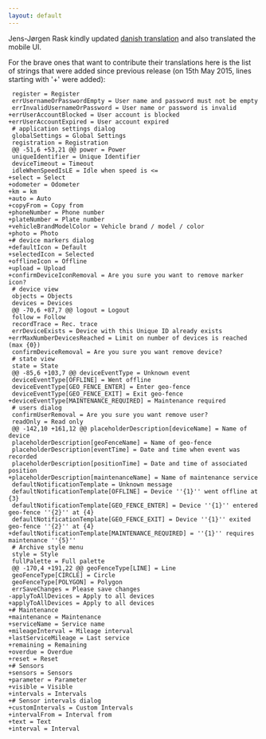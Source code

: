 ```yaml
---
layout: default
---
```


Jens-Jørgen Rask kindly updated [danish translation](/features/danish.html) and also translated the mobile UI.

For the brave ones that want to contribute their translations here is the list of strings that were added since previous release (on 15th May 2015, lines starting with '+' were added):

     register = Register
     errUsernameOrPasswordEmpty = User name and password must not be empty
     errInvalidUsernameOrPassword = User name or password is invalid
    +errUserAccountBlocked = User account is blocked
    +errUserAccountExpired = User account expired
     # application settings dialog
     globalSettings = Global Settings
     registration = Registration
     @@ -51,6 +53,21 @@ power = Power
     uniqueIdentifier = Unique Identifier
     deviceTimeout = Timeout
     idleWhenSpeedIsLE = Idle when speed is <=
    +select = Select
    +odometer = Odometer
    +km = km
    +auto = Auto
    +copyFrom = Copy from
    +phoneNumber = Phone number
    +plateNumber = Plate number
    +vehicleBrandModelColor = Vehicle brand / model / color
    +photo = Photo
    +# device markers dialog
    +defaultIcon = Default
    +selectedIcon = Selected
    +offlineIcon = Offline
    +upload = Upload
    +confirmDeviceIconRemoval = Are you sure you want to remove marker icon?
     # device view
     objects = Objects
     devices = Devices
     @@ -70,6 +87,7 @@ logout = Logout
     follow = Follow
     recordTrace = Rec. trace
     errDeviceExists = Device with this Unique ID already exists
    +errMaxNumberDevicesReached = Limit on number of devices is reached (max {0})
     confirmDeviceRemoval = Are you sure you want remove device?
     # state view
     state = State
     @@ -85,6 +103,7 @@ deviceEventType = Unknown event
     deviceEventType[OFFLINE] = Went offline
     deviceEventType[GEO_FENCE_ENTER] = Enter geo-fence
     deviceEventType[GEO_FENCE_EXIT] = Exit geo-fence
    +deviceEventType[MAINTENANCE_REQUIRED] = Maintenance required
     # users dialog
     confirmUserRemoval = Are you sure you want remove user?
     readOnly = Read only
     @@ -142,10 +161,12 @@ placeholderDescription[deviceName] = Name of device
     placeholderDescription[geoFenceName] = Name of geo-fence
     placeholderDescription[eventTime] = Date and time when event was recorded
     placeholderDescription[positionTime] = Date and time of associated position
    +placeholderDescription[maintenanceName] = Name of maintenance service
     defaultNotificationTemplate = Unknown message
     defaultNotificationTemplate[OFFLINE] = Device ''{1}'' went offline at {3}
     defaultNotificationTemplate[GEO_FENCE_ENTER] = Device ''{1}'' entered geo-fence ''{2}'' at {4}
     defaultNotificationTemplate[GEO_FENCE_EXIT] = Device ''{1}'' exited geo-fence ''{2}'' at {4}
    +defaultNotificationTemplate[MAINTENANCE_REQUIRED] = ''{1}'' requires maintenance ''{5}''
     # Archive style menu
     style = Style
     fullPalette = Full palette
     @@ -170,4 +191,22 @@ geoFenceType[LINE] = Line
     geoFenceType[CIRCLE] = Circle
     geoFenceType[POLYGON] = Polygon
     errSaveChanges = Please save changes
    -applyToAllDevices = Apply to all devices 
    +applyToAllDevices = Apply to all devices
    +# Maintenance
    +maintenance = Maintenance
    +serviceName = Service name
    +mileageInterval = Mileage interval
    +lastServiceMileage = Last service
    +remaining = Remaining
    +overdue = Overdue
    +reset = Reset
    +# Sensors
    +sensors = Sensors
    +parameter = Parameter
    +visible = Visible
    +intervals = Intervals
    +# Sensor intervals dialog
    +customIntervals = Custom Intervals
    +intervalFrom = Interval from
    +text = Text
    +interval = Interval 
